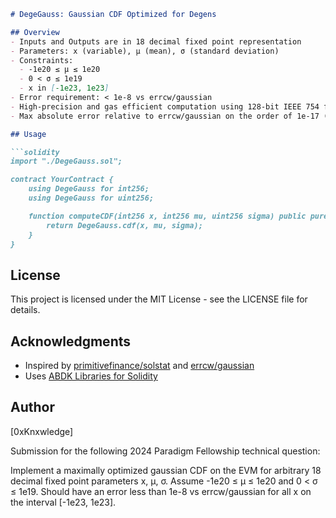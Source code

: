 ```markdown
# DegeGauss: Gaussian CDF Optimized for Degens

## Overview
- Inputs and Outputs are in 18 decimal fixed point representation
- Parameters: x (variable), μ (mean), σ (standard deviation)
- Constraints:
  - -1e20 ≤ μ ≤ 1e20
  - 0 < σ ≤ 1e19
  - x in [-1e23, 1e23]
- Error requirement: < 1e-8 vs errcw/gaussian
- High-precision and gas efficient computation using 128-bit IEEE 754 floating-point arithmetic
- Max absolute error relative to errcw/gaussian on the order of 1e-17 (check Gauss.t.sol to verify and test out other parameterizations and realizations)

## Usage

```solidity
import "./DegeGauss.sol";

contract YourContract {
    using DegeGauss for int256;
    using DegeGauss for uint256;

    function computeCDF(int256 x, int256 mu, uint256 sigma) public pure returns (uint256) {
        return DegeGauss.cdf(x, mu, sigma);
    }
}
```

## License

This project is licensed under the MIT License - see the LICENSE file for details.

## Acknowledgments

- Inspired by [primitivefinance/solstat](https://github.com/primitivefinance/solstat) and [errcw/gaussian](https://github.com/errcw/gaussian)
- Uses [ABDK Libraries for Solidity](https://github.com/abdk-consulting/abdk-libraries-solidity)

## Author

[0xKnxwledge]

Submission for the following 2024 Paradigm Fellowship technical question:

Implement a maximally optimized gaussian CDF on the EVM for arbitrary 18 decimal fixed point parameters x, μ, σ. Assume -1e20 ≤ μ ≤ 1e20 and 0 < σ ≤ 1e19. Should have an error less than 1e-8 vs errcw/gaussian for all x on the interval [-1e23, 1e23].

```